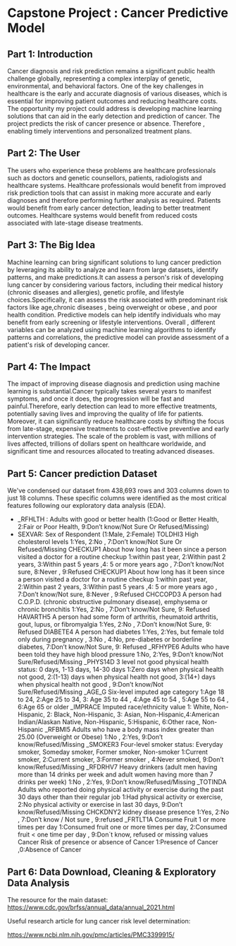 # Capstone Project : Cancer Predictive Model

## Part 1: Introduction
Cancer diagnosis and risk prediction remains a significant public health challenge globally, representing a complex interplay of genetic, environmental, and behavioral factors. One of the key challenges in healthcare is the early and accurate diagnosis of various diseases, which is essential for improving patient outcomes and reducing healthcare costs. The opportunity my project could address is developing machine learning solutions that can aid in the early detection and prediction of cancer. The project predicts the risk of cancer presence or absence. Therefore , enabling timely interventions and personalized treatment plans. 

## Part 2: The User

The users who experience these problems are healthcare professionals such as doctors and genetic counsellors, patients, radiologists and healthcare systems. Healthcare professionals would benefit from improved risk prediction tools that can assist in making more accurate and early diagnoses and therefore performing further analysis as required. Patients would benefit from early cancer detection, leading to better treatment outcomes. Healthcare systems would benefit from reduced costs associated with late-stage disease treatments. 

## Part 3: The Big Idea

Machine learning can bring significant solutions to lung cancer prediction by leveraging its ability to analyze and learn from large datasets, identify patterns, and make predictions.It can assess a person's risk of developing lung cancer by considering various factors, including their medical history (chronic diseases and allergies), genetic profile, and lifestyle choices.Specifically, it can assess the risk associated with predominant risk factors like  age,chronic diseases , being overweight or obese , and poor health condition. Predictive models can help identify individuals who may benefit from early screening or lifestyle interventions. Overall , different variables can be analyzed using machine learning algorithms to identify patterns and correlations, the predictive model can provide assessment of a patient's risk of developing cancer.

## Part 4: The Impact

The impact of improving disease diagnosis and prediction using machine learning is substantial.Cancer typically takes several years to manifest symptoms, and once it does, the progression will be fast and painful.Therefore, early detection can lead to more effective treatments, potentially saving lives and improving the quality of life for patients. Moreover, it can significantly reduce healthcare costs by shifting the focus from late-stage, expensive treatments to cost-effective preventive and early intervention strategies. The scale of the problem is vast, with millions of lives affected, trillions of dollars spent on healthcare worldwide, and significant time and resources allocated to treating advanced diseases. 

## Part 5: Cancer prediction Dataset
We've condensed our dataset from 438,693 rows and 303 columns down to just 18 columns. These specific columns were identified as the most critical features following our exploratory data analysis (EDA).

- _RFHLTH	: Adults with good or better health	(1:Good or Better Health, 2:Fair or Poor Health, 9:Don’t know/Not Sure Or Refused/Missing)
- SEXVAR:	Sex of Respondent	(1:Male, 2:Female)
TOLDHI3	High cholesterol levels	1:Yes, 2:No , 7:Don’t know/Not Sure Or Refused/Missing
CHECKUP1	About how long has it been since a person visited a doctor for a routine checkup	1:within past year, 2:Within past 2 years, 3:Within past 5 years ,4: 5 or more years ago , 7:Don’t know/Not sure, 8:Never , 9:Refused
CHECKUP1	About how long has it been since a person visited a doctor for a routine checkup	1:within past year, 2:Within past 2 years, 3:Within past 5 years ,4: 5 or more years ago , 7:Don’t know/Not sure, 8:Never , 9:Refused
CHCCOPD3	A person had C.O.P.D. (chronic obstructive pulmonary disease), emphysema or chronic bronchitis	1:Yes, 2:No , 7:Don’t know/Not Sure, 9: Refused
HAVARTH5	A person had some form of arthritis, rheumatoid arthritis, gout, lupus, or fibromyalgia	1:Yes, 2:No , 7:Don’t know/Not Sure, 9: Refused
DIABETE4	A person had diabetes	1:Yes, 2:Yes, but female told only during pregnancy , 3:No , 4:No, pre-diabetes or borderline diabetes, 7:Don’t know/Not Sure, 9: Refused
_RFHYPE6	Adults who have been told they have high blood pressure	1:No, 2:Yes, 9:Don’t know/Not Sure/Refused/Missing
_PHYS14D	3 level not good physical health status: 0 days, 1-13 days, 14-30 days	1:Zero days when physical health not good, 2:(1-13) days when physical health not good, 3:(14+) days when physical health not good , 9:Don’t know/Not Sure/Refused/Missing
_AGE_G	Six-level imputed age category	1:Age 18 to 24, 2:Age 25 to 34, 3: Age 35 to 44 , 4:Age 45 to 54 , 5:Age 55 to 64 , 6:Age 65 or older
_IMPRACE	Imputed race/ethnicity value	1: White, Non-Hispanic, 2: Black, Non-Hispanic, 3: Asian, Non-Hispanic,4:American Indian/Alaskan Native, Non-Hispanic, 5:Hispanic, 6:Other race, Non-Hispanic
_RFBMI5	Adults who have a body mass index greater than 25.00 (Overweight or Obese)	1:No , 2:Yes, 9:Don’t know/Refused/Missing
_SMOKER3	Four-level smoker status: Everyday smoker, Someday smoker, Former smoker, Non-smoker	1:Current smoker, 2:Current smoker, 3:Former smoker , 4:Never smoked, 9:Don’t know/Refused/Missing
_RFDRHV7	Heavy drinkers (adult men having more than 14 drinks per week and adult women having more than 7 drinks per week)	1:No , 2:Yes, 9:Don’t know/Refused/Missing
_TOTINDA	Adults who reported doing physical activity or exercise during the past 30 days other than their regular job	1:Had physical activity or exercise, 2:No physical activity or exercise in last 30 days, 9:Don’t know/Refused/Missing
CHCKDNY2	kidney disease presence	1:Yes, 2:No , 7:Don’t know / Not sure , 9:refused
_FRTLT1A	Consume Fruit 1 or more times per day	1:Consumed fruit one or more times per day, 2:Consumed fruit < one time per day , 9:Don´t know, refused or missing values
Cancer	Risk of presence or absence of Cancer	1:Presence of Cancer ,0:Absence of Cancer

## Part 6: Data Download, Cleaning & Exploratory Data Analysis


The resource for the main dataset: https://www.cdc.gov/brfss/annual_data/annual_2021.html

Useful research article for lung cancer risk level determination: 

https://www.ncbi.nlm.nih.gov/pmc/articles/PMC3399915/ 



